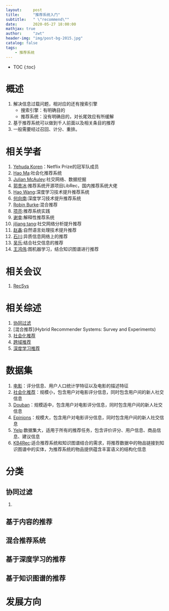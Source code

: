 ```yaml
---
layout:     post
title:      "推荐系统入门"
subtitle:   " \"recommend\""
date:       2020-05-27 18:00:00
mathjax: true
author:     "zwt"
header-img: "img/post-bg-2015.jpg"
catalog: false
tags:
    - 推荐系统
---
```

* TOC
{:toc}
# 概述
1. 解决信息过载问题，相对应的还有搜索引擎
	- 搜索引擎：有明确目的
	- 推荐系统：没有明确目的，对长尾效应有所缓解
2. 基于推荐系统可以做到千人前面以及相关条目的推荐
3. 一般需要经过召回、计分、重排。
# 相关学者
1. [Yehuda Koren](https://dl.acm.org/profile/81100202295)：Netflix Prize的冠军队成员
2. [Hao Ma](https://www.haoma.io/):社会化推荐系统
3. [Julian McAuley](https://cseweb.ucsd.edu/~jmcauley/):社交网络、数据挖掘
4. [郭贵冰](https://www.librec.net/luckymoon.me/):推荐系统开源项目LibRec，国内推荐系统大佬
5. [Hao Wang](http://www.wanghao.in/):深度学习技术提升推荐系统
6. [何向南](http://staff.ustc.edu.cn/~hexn/):深度学习技术提升推荐系统
7. [Robin Burke](http://www.that-recsys-lab.net/home/people/burke):混合推荐
8. [项亮](https://www.linkedin.com/in/xlvector/?locale=zh_CN):推荐系统实践
9. [谢幸](https://www.microsoft.com/en-us/research/people/xingx/):解释性推荐系统
10. [jiliang tang](https://www.cse.msu.edu/~tangjili/index.html):社交网络分析提升推荐
11. [赵鑫](http://ai.ruc.edu.cn/student/tutorGroup/20191112003.html):自然语言处理技术提升推荐
12. [石川](http://www.shichuan.org/):异质信息网络上的推荐
13. [吴乐](http://www.escience.cn/people/lewu/index.html):结合社交信息的推荐
14. [王鸿伟](https://cs.stanford.edu/~hongweiw/):图机器学习，结合知识图谱进行推荐

# 相关会议
1. [RecSys](https://recsys.acm.org/)
# 相关综述
1. [协同过滤](https://dl.acm.org/doi/10.1145/1921591.1921593)
2. [混合推荐](Hybrid Recommender Systems: Survey and Experiments)
3. [社会化推荐](https://link.springer.com/article/10.1007/s13278-013-0141-9)
4. [跨域推荐](https://dl.acm.org/doi/10.1145/3073565)
5. [深度学习推荐](https://arxiv.org/abs/1707.07435)

# 数据集
1. [电影](https://grouplens.org/datasets/movielens/)：评分信息、用户人口统计学特征以及电影的描述特征
2. [社会化推荐](https://www.librec.net/datasets/filmtrust.zip)：规模小，包含用户对电影评分信息，同时包含用户间的新人社交信息
3. [Douban](https://www.cse.cuhk.edu.hk/irwin.king.new/pub/data/douban)：规模适中，包含用户对电影评分信息，同时包含用户间的新人社交信息
4. [Epinions](http://www.trustlet.org/datasets/)：规模大，包含用户对电影评分信息，同时包含用户间的新人社交信息
5. [Yelp](https://www.yelp.com/dataset/challenge):数据集大，适用于所有的推荐任务，包含评价评分、用户信息、商品信息、建议信息
6. [KB4Rec](https://github.com/RUCDM/KB4Rec):适合推荐系统和知识图谱结合的需求，将推荐数据中的物品链接到知识图谱中的实体，为推荐系统的物品提供蕴含丰富语义的结构化信息
# 分类
## 协同过滤
1. 
## 基于内容的推荐
## 混合推荐系统
## 基于深度学习的推荐
## 基于知识图谱的推荐

# 发展方向




